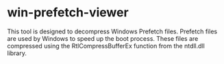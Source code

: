 # win-prefetch-viewer
This tool is designed to decompress Windows Prefetch files. Prefetch files are used by Windows to speed up the boot process. These files are compressed using the RtlCompressBufferEx function from the ntdll.dll library.
